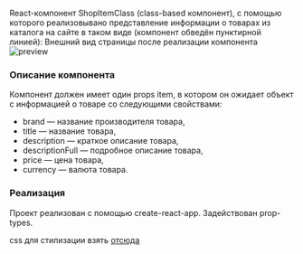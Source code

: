 React-компонент ShopItemClass (class-based компонент), с помощью которого реализовывано представление информации о товарах из каталога на сайте в таком виде (компонент обведён пунктирной линией): Внешний вид страницы после реализации компонента
![preview](https://github.com/netology-code/ra16-homeworks/blob/master/components/store-class/assets/preview.png)
### Описание компонента
Компонент должен имеет один props item, в котором он ожидает объект с информацией о товаре со следующими свойствами:

* brand — название производителя товара,
* title — название товара,
* description — краткое описание товара,
* descriptionFull — подробное описание товара,
* price — цена товара,
* currency — валюта товара.

### Реализация
Проект реализован с помощью create-react-app.
Задействован prop-types.

css для стилизации взять [отсюда](https://github.com/netology-code/ra16-homeworks/tree/master/components/store-class)
